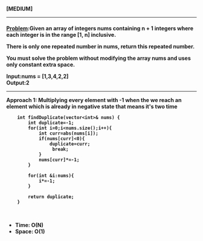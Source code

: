 <b>[MEDIUM]</b>
<br/>

<hr/>

<h4><a href="https://leetcode.com/problems/find-the-duplicate-number/description/?envType=daily-question&envId=2024-03-24">Problem</a>:Given an array of integers nums containing n + 1 integers where each integer is in the range [1, n] inclusive.

There is only one repeated number in nums, return this repeated number.

You must solve the problem without modifying the array nums and uses only constant extra space.



<b>Input:</b>nums = [1,3,4,2,2]<br>
<b>Output:</b>2
<br>

<hr>
<b>Approach 1: Multiplying every element with -1 when the we reach an element which is already in negative state that means it's two time</b>

<br/>

```
    int findDuplicate(vector<int>& nums) {
        int duplicate=-1;
        for(int i=0;i<nums.size();i++){
            int curr=abs(nums[i]);
            if(nums[curr]<0){
                duplicate=curr;
                 break;
            }
            nums[curr]*=-1;
        }

        for(int &i:nums){
            i*=-1;
        }

        return duplicate;
    }

```

<br/>
<ul>
<li>Time: O(N)</li>
<li>Space: O(1) </li>
</ul>
